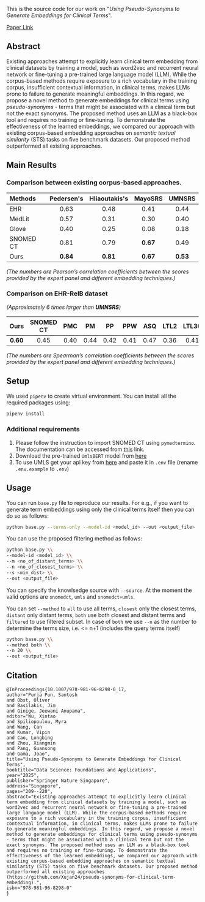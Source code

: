 This is the source code for our work on "*Using Pseudo-Synonyms to Generate Embeddings for Clinical Terms*".

[Paper Link](https://link.springer.com/chapter/10.1007/978-981-96-8298-0_17)

## Abstract
Existing approaches attempt to explicitly learn clinical term embedding from clinical datasets by training a model, such as word2vec and recurrent neural network or fine-tuning a pre-trained large language model (LLM). While the corpus-based methods require exposure to a rich vocabulary in the training corpus, insufficient contextual information, in clinical terms, makes LLMs prone to failure to generate meaningful embeddings. In this regard, we propose a novel method to generate embeddings for clinical terms using *pseudo-synonyms* - terms that might be associated with a clinical term but not the exact synonyms. The proposed method uses an LLM as a black-box tool and requires no training or fine-tuning. To demonstrate the effectiveness of the learned embeddings, we compared our approach with existing corpus-based embedding approaches on *semantic textual similarity* (STS) tasks on five benchmark datasets. Our proposed method outperformed all existing approaches.

## Main Results
### Comparison between existing corpus-based approaches.

|Methods | Pedersen's | Hliaoutakis's | MayoSRS | UMNSRS |
| :--- | :---: | :---: | :---: | :---: |
| EHR | 0.63 | 0.48 | 0.41 | 0.44 |
| MedLit | 0.57 | 0.31 | 0.30 | 0.40 |
|Glove | 0.40 | 0.25 | 0.08 | 0.18 |
| SNOMED CT | 0.81 | 0.79 | **0.67** | 0.49 |
| Ours | **0.84**|**0.81**|**0.67**|**0.53**|

*(The numbers are Pearson’s correlation coefficients between the
scores provided by the expert panel and different embedding techniques.)*

### Comparison on EHR-RelB dataset
*(Approximately 6 times larger than **UMNSRS**)*

| Ours | SNOMED CT | PMC | PM | PP | PPW | ASQ | LTL2 | LTL30 |
| :---: | :---: | :---: | :---: | :---: | :---: | :---: | :---: | :---: |
| **0.60** | 0.45 | 0.40 | 0.44 | 0.42 | 0.41 | 0.47 | 0.36 | 0.41 |

*(The numbers are Spearman’s correlation coefficients between the
scores provided by the expert panel and different embedding techniques.)*



## Setup
We used `pipenv` to create virtual environment. You can install all the required packages using:
```bash
pipenv install
```

### Additional requirements
1. Please follow the instruction to import SNOMED CT using `pymedtermino`. The documentation can be accessed from [this](https://pythonhosted.org/PyMedTermino/) link.
2. Download the pre-trained `UmlsBERT` model from [here](https://github.com/gmichalo/UmlsBERT)
3. To use UMLS get your api key from [here](https://documentation.uts.nlm.nih.gov/rest/authentication.html) and paste it in `.env` file (rename `.env.example` to `.env`)

## Usage
You can run `base.py` file to reproduce our results. For e.g., if you want to generate term embeddings using only the clinical terms itself then you can do so as follows:
```bash
python base.py --terms-only --model-id <model_id> --out <output_file>
```

You can use the proposed filtering method as follows:
```bash
python base.py \\
--model-id <model_id> \\
--m <no_of_distant_terms> \\
--n <no_of_closest_terms> \\
--s <min_dist> \\
--out <output_file>
```
You can specify the knowlsedge source with `--source`. At the moment the valid options are `snomedct`, `umls` and `snomedct+umls`.

You can set `--method` to `all` to use all terms, `closest` only the closest terms, `distant` only distant terms, `both` use both closest and distant terms and `filtered` to use filtered subset. In case of `both` we use `--n` as the number to determine the terms size, i.e. <= n+1 (includes the query terms itself)

```bash
python base.py \\
--method both \\
--n 20 \\
--out <output_file>
```

## Citation

```
@InProceedings{10.1007/978-981-96-8298-0_17,
author="Purja Pun, Santosh
and Obst, Oliver
and Basilakis, Jim
and Ginige, Jeewani Anupama",
editor="Wu, Xintao
and Spiliopoulou, Myra
and Wang, Can
and Kumar, Vipin
and Cao, Longbing
and Zhou, Xiangmin
and Pang, Guansong
and Gama, Joao",
title="Using Pseudo-Synonyms to Generate Embeddings for Clinical Terms",
booktitle="Data Science: Foundations and Applications",
year="2025",
publisher="Springer Nature Singapore",
address="Singapore",
pages="209--220",
abstract="Existing approaches attempt to explicitly learn clinical term embedding from clinical datasets by training a model, such as word2vec and recurrent neural network or fine-tuning a pre-trained large language model (LLM). While the corpus-based methods require exposure to a rich vocabulary in the training corpus, insufficient contextual information, in clinical terms, makes LLMs prone to failure to generate meaningful embeddings. In this regard, we propose a novel method to generate embeddings for clinical terms using pseudo-synonyms - terms that might be associated with a clinical term but not the exact synonyms. The proposed method uses an LLM as a black-box tool and requires no training or fine-tuning. To demonstrate the effectiveness of the learned embeddings, we compared our approach with existing corpus-based embedding approaches on semantic textual similarity (STS) tasks on five benchmark datasets. Our proposed method outperformed all existing approaches (https://github.com/Xujan24/pseudo-synonyms-for-clinical-term-embedding).",
isbn="978-981-96-8298-0"
}
```
